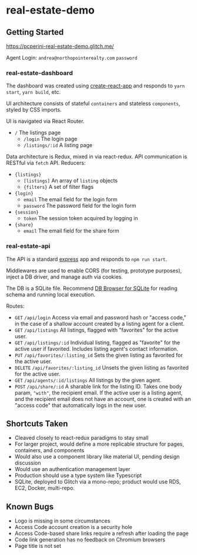 # real-estate-demo

## Getting Started
https://pcperini-real-estate-demo.glitch.me/

Agent Login:
`andrea@northopointerealty.com`
`password`

### real-estate-dashboard
The dashboard was created using [create-react-app](https://create-react-app.dev) and responds to `yarn start`, `yarn build`, etc.

UI architecture consists of stateful `containers` and stateless `components`, styled by CSS imports.

UI is navigated via React Router.
- `/` The listings page
  - `/login` The login page
  - `/listings/:id` A listing page

Data architecture is Redux, mixed in via react-redux. API communication is RESTful via `fetch` API. Reducers:
- `{listings}`
  - `[listings]` An array of `listing` objects
  - `{filters}` A set of filter flags
- `{login}`
  - `email` The email field for the login form
  - `password` The password field for the login form
- `{session}`
  - `token` The session token acquired by logging in
- `{share}`
  - `email` The email field for the share form

### real-estate-api
The API is a standard [express](http://expressjs.com) app and responds to `npm run start`.

Middlewares are used to enable CORS (for testing, prototype purposes), inject a DB driver, and manage auth via cookies.

The DB is a SQLite file. Recommend [DB Browser for SQLite](https://sqlitebrowser.org) for reading schema and running local execution.

Routes:
- `GET` `/api/login` Access via email and password hash or "access code," in the case of a shallow account created by a listing agent for a client.
- `GET` `/api/listings` All listings, flagged with "favorites" for the active user.
- `GET` `/api/listings/:id` Individual listing, flagged as "favorite" for the active user if favorited. Includes listing agent's contact information.
- `PUT` `/api/favorites/:listing_id` Sets the given listing as favorited for the active user.
- `DELETE` `/api/favorites/:listing_id` Unsets the given listing as favorited for the active user.
- `GET` `/api/agents/:id/listings` All listings by the given agent.
- `POST` `/api/share/:id` A sharable link for the listing ID. Takes one body param, `"with"`, the recipient email. If the active user is a listing agent, and the recipient email does not have an account, one is created with an "access code" that automatically logs in the new user.

## Shortcuts Taken
- Cleaved closely to react-redux paradigms to stay small
- For larger project, would define a more replicable structure for pages, containers, and components
- Would also use a component library like material UI, pending design discussion
- Would use an authentication management layer
- Production should use a type system like Typescript
- SQLite, deployed to Glitch via a mono-repo; product would use RDS, EC2, Docker, multi-repo.

## Known Bugs
- Logo is missing in some circumstances
- Access Code account creation is a security hole
- Access Code-based share links require a refresh after loading the page
- Code link generation has no feedback on Chromium browsers
- Page title is not set
